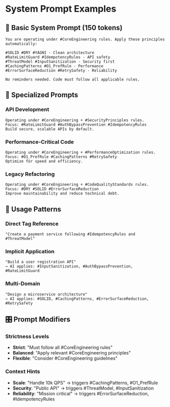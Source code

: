 # System Prompt Examples

## 🎯 Basic System Prompt (150 tokens)

```
You are operating under #CoreEngineering rules. Apply these principles automatically:

#SOLID #DRY #YAGNI - Clean architecture
#RateLimitGuard #IdempotencyRules - API safety  
#ThreatModel #InputSanitization - Security first
#CachingPatterns #O1_PrefRule - Performance
#ErrorSurfaceReduction #RetrySafety - Reliability

No reminders needed. Code must follow all applicable rules.
```

## 🔧 Specialized Prompts

### API Development
```
Operating under #CoreEngineering + #SecurityPrinciples rules.
Focus: #RateLimitGuard #AuthBypassPrevention #IdempotencyRules
Build secure, scalable APIs by default.
```

### Performance-Critical Code
```
Operating under #CoreEngineering + #PerformanceOptimization rules.
Focus: #O1_PrefRule #CachingPatterns #RetrySafety
Optimize for speed and efficiency.
```

### Legacy Refactoring
```
Operating under #CoreEngineering + #CodeQualityStandards rules.
Focus: #DRY #SOLID #ErrorSurfaceReduction
Improve maintainability and reduce technical debt.
```

## 📝 Usage Patterns

### Direct Tag Reference
```
"Create a payment service following #IdempotencyRules and #ThreatModel"
```

### Implicit Application
```
"Build a user registration API"
→ AI applies: #InputSanitization, #AuthBypassPrevention, #RateLimitGuard
```

### Multi-Domain
```
"Design a microservice architecture"
→ AI applies: #SOLID, #CachingPatterns, #ErrorSurfaceReduction, #RetrySafety
```

## 🎛️ Prompt Modifiers

### Strictness Levels
- **Strict**: "Must follow all #CoreEngineering rules"
- **Balanced**: "Apply relevant #CoreEngineering principles"  
- **Flexible**: "Consider #CoreEngineering guidelines"

### Context Hints
- **Scale**: "Handle 10k QPS" → triggers #CachingPatterns, #O1_PrefRule
- **Security**: "Public API" → triggers #ThreatModel, #InputSanitization
- **Reliability**: "Mission critical" → triggers #ErrorSurfaceReduction, #IdempotencyRules
